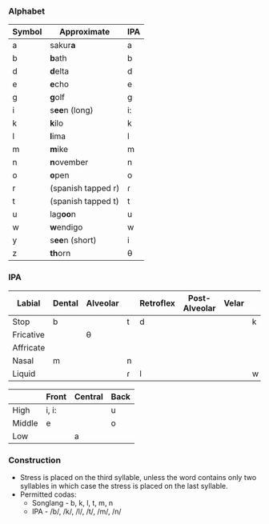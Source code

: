 ### Alphabet
| Symbol | Approximate | IPA |
| ---- | ---- | ---- |
| a | sakur**a** | a |
| b | **b**ath | b|
| d | **d**elta | d|
| e | **e**cho | e|
| g | **g**olf | g|
| i | s**ee**n (long)|i:|
| k | **k**ilo |k|
| l | **l**ima |l|
| m | **m**ike |m|
| n | **n**ovember |n|
| o | **o**pen |o|
| r | (spanish tapped r) |ɾ|
| t | (spanish tapped t) |t|
| u | lag**oo**n |u|
| w | **w**endigo |w|
|y|s**ee**n (short)|i|
| z | **th**orn |θ|

### IPA
|Labial|  Dental | Alveolar  |   |  Retroflex |Post-Alveolar| Velar  |   | Uvular  |Glottal|
|---|---|---|---|---|---|---|---|---|---|
|Stop|b||t|d|||k|g|||
|Fricative||θ|||||||||
|Affricate|||||||||||
|Nasal|m||n||||||||
|Liquid|||ɾ|l|||w||||

| |Front|Central|Back|
|---|---|---|---|
|High|i, i:||u|
|Middle|e||o|
|Low||a||

### Construction
- Stress is placed on the third syllable, unless the word contains only two syllables in which case the stress is placed on the last syllable.
- Permitted codas:
  - Songlang - b, k, l, t, m, n
  - IPA - /b/, /k/, /l/, /t/, /m/, /n/